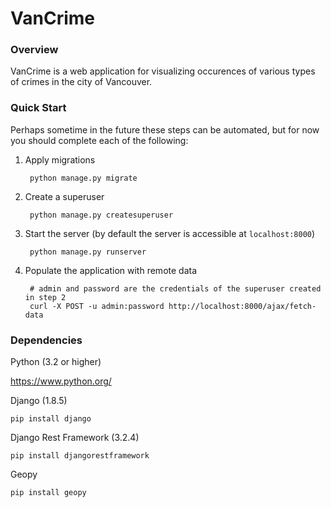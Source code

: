 # VanCrime

### Overview

VanCrime is a web application for visualizing occurences of various types of crimes in the city of Vancouver.

### Quick Start

Perhaps sometime in the future these steps can be automated, but for now you should complete each of the following:

1. Apply migrations
    
        python manage.py migrate

2. Create a superuser

        python manage.py createsuperuser

3. Start the server (by default the server is accessible at `localhost:8000`)

        python manage.py runserver

4. Populate the application with remote data
        
        # admin and password are the credentials of the superuser created in step 2
        curl -X POST -u admin:password http://localhost:8000/ajax/fetch-data

### Dependencies
Python (3.2 or higher)

https://www.python.org/

Django (1.8.5)

    pip install django

Django Rest Framework (3.2.4)

    pip install djangorestframework

Geopy
    
    pip install geopy
